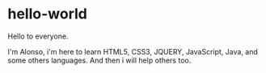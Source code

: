 # hello-world

Hello to everyone.

I'm Alonso, i'm here to learn HTML5, CSS3, JQUERY, JavaScript, Java, and some others languages. And then i will help others too.
